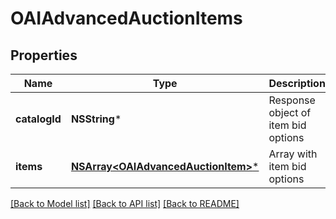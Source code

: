 # OAIAdvancedAuctionItems

## Properties
Name | Type | Description | Notes
------------ | ------------- | ------------- | -------------
**catalogId** | **NSString*** | Response object of item bid options | [optional] 
**items** | [**NSArray&lt;OAIAdvancedAuctionItem&gt;***](OAIAdvancedAuctionItem.md) | Array with item bid options | [optional] 

[[Back to Model list]](../README.md#documentation-for-models) [[Back to API list]](../README.md#documentation-for-api-endpoints) [[Back to README]](../README.md)


